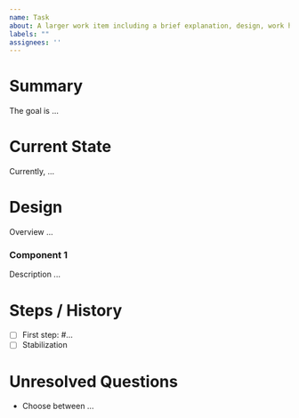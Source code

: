 ```yaml
---
name: Task
about: A larger work item including a brief explanation, design, work history. Good way of starting a book chapter or crate's documentation.
labels: ""
assignees: ''
---
```


<!--
Fill in sections relevant to the issue, remove the rest
-->

# Summary

The goal is ...

# Current State

Currently, ...

# Design

Overview ...

### Component 1

Description ...

# Steps / History

- [ ] First step: #...
- [ ] Stabilization

# Unresolved Questions

- Choose between ...
